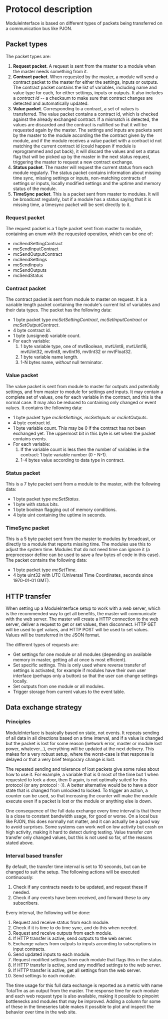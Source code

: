 # Protocol description
ModuleInterface is based on different types of packets being transferred on a communication bus like PJON.

## Packet types
The packet types are:
1. **Request packet**. A request is sent from the master to a module when the master needs something from it.
2. **Contract packet**. When requested by the master, a module will send a contract packet to the master for either the settings, inputs or outputs. The contract packet contains the list of variables, including name and value type for each, for either settings, inputs or outputs. It also includes a _contract id_ -- a checksum to make sure that contract changes are detected and automatically updated.
3. **Value packet**. Corresponding to a contract, a set of values is transferred. The value packet contains a contract id, which is checked against the already exchanged contract. If a mismatch is detected, the values are discarded and the contract is nullified so that it will be requested again by the master. The settings and inputs are packets sent by the master to the module according the the contract given by the module, and if the module receives a value packet with a contract id not matching the current contract id (could happen if module is reprogrammed and put back), it will discard the values and set a status flag that will be picked up by the master in the next status request, triggering the master to request a new contract exchange.
4. **Status packet**. The master will request the current status from each module regularly. The status packet contains information about missing time sync, missing settings or inputs, non-matching contracts of settings or inputs, locally modified settings and the uptime and memory status of the module.
5. **TimeSync packet**. This is a packet sent from master to modules. It will be broadcast regularly, but if a module has a status saying that it is missing time, a timesync packet will be sent directly to it.

### Request packet
The request packet is a 1 byte packet sent from master to module, containing an enum with the requested operation, which can be one of:
* mcSendSettingContract
* mcSendInputContract
* mcSendOutputContract
* mcSendSettings
* mcSendInputs
* mcSendOutputs
* mcSendStatus

### Contract packet
The contract packet is sent from module to master on request. It is a variable length packet containing the module's current list of variables and their data types. The packet has the following data:
* 1 byte packet type _mcSetSettingContract_, _mcSetInputContract_ or _mcSetOutputContract_.
* 4 byte contract id.
* 1 byte (unsigned) variable count.
* For each variable:
  1. 1 byte variable type, one of mvtBoolean, mvtUint8, mvtUint16, mvtUint32, mvtInt8, mvtInt16, mvtInt32 or mvtFloat32.
  2. 1 byte variable name length.
  3. 1-N bytes name, _without_ null terminator.

### Value packet
The value packet is sent from module to master for outputs and potentially settings, and from master to module for settings and inputs. It may contain a complete set of values, one for each variable in the contract, and this is the normal case. It may also be reduced to containing only changed or event values. It contains the following data:
* 1 byte packet type _mcSetSettings_, _mcSetInputs_ or _mcSetOutputs_.
* 4 byte contract id.
* 1 byte variable count. This may be 0 if the contract has not been exchanged yet. The uppermost bit in this byte is set when the packet contains events.
* For each variable:
   1. If the variable count is less then the number of variables in the contract: 1 byte variable number (0 - N-1).
   2. 1-4 bytes value according to data type in contract.

### Status packet
This is a 7 byte packet sent from a module to the master, with the following data:
* 1 byte packet type _mcSetStatus_.
* 1 byte with status bits.
* 1 byte boolean flagging out of memory conditions.
* 4 byte uint containing the uptime in seconds.

### TimeSync packet
This is a 5 byte packet sent from the master to modules by broadcast, or directly to a module that reports missing time. The modules use this to adjust the system time. Modules that do not need time can ignore it (a preprocessor define can be used to save a few bytes of code in this case). The packet contains the following data:
* 1 byte packet type _mcSetTime_.
* 4 byte uint32 with UTC (Universal Time Coordinates, seconds since 1970-01-01 GMT).

## HTTP transfer
When setting up a ModuleInterface setup to work with a web server, which is the recommended way to get all benefits, the master will communicate with the web server. The master will create a HTTP connection to the web server, deliver a request to get or set values, then disconnect. 
HTTP GET will be used to get values, and HTTP POST will be used to set values. Values will be transferred in the JSON format.

The different types of requests are:
* Get settings for one module or all modules (depending on available memory in master, getting all at once is most efficient).
* Set specific settings. This is only used where reverse transfer of settings is activated, for example if modules have their own user interface (perhaps only a button) so that the user can change settings locally.
* Set outputs from one module or all modules.
* Trigger storage from current values to the event table.

## Data exchange strategy

### Principles
ModuleInterface is basically based on state, not events. It repeats sending of all data in all directions based on a time interval, and if a value is changed but the packet is lost for some reason (network error, master or module lost power, whatever...), everything will be updated at the next delivery. This makes for a very robust setup, where the worst-case is that response is delayed or that a very brief temporary change is lost.

The repeated sending and tolerance of lost packets give some rules about how to use it. For example, a variable that is 0 most of the time but 1 when requested to lock a door, then 0 again, is not optimally suited for this protocol (or any protocol :-)). A better alternative would be to have a door state that is changed from unlocked to locked. To trigger an action, a counter can be used, so that increasing the counter will make the module execute even if a packet is lost or the module or anything else is down.

One consequence of the full data exchange every time interval is that there is a close to constant bandwidth usage, for good or worse. On a local bus like PJON, this does normally not matter, and it can actually be a good way to avoid surprises. Some systems can work well on low activity but crash on high activity, making it hard to detect during testing.
Value transfer _can_ transfer only changed values, but this is not used so far, of the reasons stated above.

### Interval based transfer
By default, the transfer time interval is set to 10 seconds, but can be changed to suit the setup.
The following actions will be executed continuously:
1. Check if any contracts needs to be updated, and request these if needed.
2. Check if any events have been received, and forward these to any subscribers.

Every interval, the following will be done:
1. Request and receive status from each module.
2. Check if it is time to do time sync, and do this when needed.
3. Request and receive outputs from each module.
4. If HTTP transfer is active, send outputs to the web server.
5. Exchange values from outputs to inputs according to subscriptions in input contracts.
6. Send updated inputs to each module.
7. Request modified settings from each module that flags this in the status.
8. If HTTP transfer is active, send any modified settings to the web server.
9. If HTTP transfer is active, get all settings from the web server.
10. Send settings to each module.

The time usage for this full data exchange is reported as a metric with name TotalTm as an output from the master. The response time for each module and each web request type is also available, making it possible to pinpoint bottlenecks and modules that may be improved. Adding a column for some of these in the timeseries table makes it possible to plot and inspect the behavior over time in the web site.
